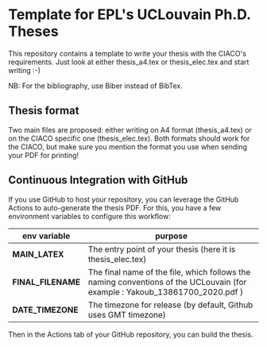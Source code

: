 # Template for EPL's UCLouvain Ph.D. Theses

This repository contains a template to write your thesis with the CIACO's requirements.
Just look at either thesis_a4.tex or thesis_elec.tex and start writing :-)

NB: For the bibliography, use Biber instead of BibTex.

## Thesis format

Two main files are proposed: either writing on A4 format (thesis_a4.tex) or on the CIACO specific one (thesis_elec.tex).
Both formats should work for the CIACO, but make sure you mention the format you use when sending your PDF for printing!

## Continuous Integration with GitHub

If you use GitHub to host your repository, you can leverage the GitHub Actions to auto-generate the thesis PDF.
For this, you have a few environment variables to configure this workflow:

| env variable  | purpose   |
|---|---|
| **MAIN_LATEX**  | The entry point of your thesis (here it is thesis_elec.tex)  |
| **FINAL_FILENAME**   | The final name of the file, which follows the naming conventions of the UCLouvain (for example :  Yakoub_13861700_2020.pdf )   |
| **DATE_TIMEZONE**  | The timezone for release (by default, Github uses GMT timezone)  |

Then in the Actions tab of your GitHub repository, you can build the thesis.